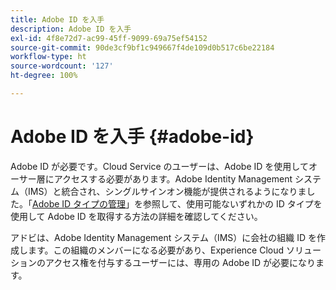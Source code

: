 ```yaml
---
title: Adobe ID を入手
description: Adobe ID を入手
exl-id: 4f8e72d7-ac99-45ff-9099-69a75ef54152
source-git-commit: 90de3cf9bf1c949667f4de109d0b517c6be22184
workflow-type: ht
source-wordcount: '127'
ht-degree: 100%

---
```


# Adobe ID を入手 {#adobe-id}


Adobe ID が必要です。Cloud Service のユーザーは、Adobe ID を使用してオーサー層にアクセスする必要があります。Adobe Identity Management システム（IMS）と統合され、シングルサインオン機能が提供されるようになりました。「[Adobe ID タイプの管理](https://helpx.adobe.com/jp/enterprise/admin-guide.html/enterprise/using/identity.ug.html)」を参照して、使用可能ないずれかの ID タイプを使用して Adobe ID を取得する方法の詳細を確認してください。

アドビは、Adobe Identity Management システム（IMS）に会社の組織 ID を作成します。この組織のメンバーになる必要があり、Experience Cloud ソリューションのアクセス権を付与するユーザーには、専用の Adobe ID が必要になります。
